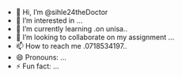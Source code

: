 - 👋 Hi, I’m @sihle24theDoctor
- 👀 I’m interested in ...
- 🌱 I’m currently learning .on unisa..
- 💞️ I’m looking to collaborate on my assignment ...
- 📫 How to reach me .0718534197..
- 😄 Pronouns: ...
- ⚡ Fun fact: ...

<!---
sihle24theDoctor/sihle24theDoctor is a ✨ special ✨ repository because its `README.md` (this file) appears on your GitHub profile.
You can click the Preview link to take a look at your changes.
--->
